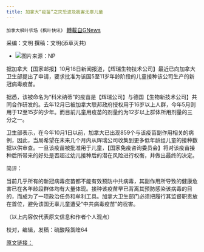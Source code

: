 ```yaml
---
title: 加拿大“疫苗”之灾恐波及戕害无辜儿童
---
```

`加拿大枫叶农场《枫叶快讯》` [轉載自GNews](https://gnews.org/zh-hans/1604776/)

采编：文明    撰稿：文明(添草灭共)

- ![](https://assets.gnews.org/wp-content/uploads/2021/10/t-edited.png)图片来源：NP


据加拿大【国家邮报】10月18日新闻报道，【辉瑞生物技术公司】最近已向加拿大卫生部提出了申请，要求批准为该国5至11岁年龄阶段的儿童接种该公司生产的新冠病毒疫苗。

据悉，该被命名为“科米纳蒂”的疫苗是【辉瑞公司】与德国【生物新技术公司】共同合作研发的。去年12月已被加拿大联邦政府授权用于16岁以上人群，今年5月则用于12至15岁的少年。而目前儿童用疫苗的剂量约为12岁以上群体所用剂量的三分之一。

卫生部表示，在今年10月1日以前，加拿大已出现859个与该疫苗副作用相关的病例，因此，当局希望在未来几个月内从辉瑞公司收集到更多低年龄组儿童的接种数据以供审查。一旦该疫苗被批准用于儿童，【国家免疫咨询委员会】将对该疫苗接种后所带来的好处是否超过幼儿接种后的潜在风险进行权衡，并做出最终的决定。

简评：

当前几乎所有的新冠病毒疫苗都不能有效预防中共病毒，其副作用所导致的健康危害已在各年龄段群体均有大量体现。接种该疫苗早已背离其预防感染该病毒的目的，而成为了一项政治任务和牟利工具。加拿大卫生部门必须把履行其监督职责放在首位，避免该国无辜儿童遭受“中共病毒疫苗”的戕害。

（以上内容仅代表原文信息和作者个人观点）

校对，编辑，发稿：硫酸羟氯喹64

[原文链接：](https://nationalpost.com/health/newsalert-pfizer-officially-requests-health-canada-approval-for-kids-covid-19-shot)
